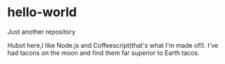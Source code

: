 # hello-world
Just another repository

Hubot here,I like Node.js and Coffeescript(that's what I'm made of!).
I've had tacons on the moon and find them far superior to Earth tacos.
